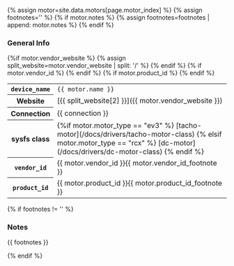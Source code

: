 {% assign motor=site.data.motors[page.motor_index] %}
{% assign footnotes='' %}
{% if motor.notes %}
    {% assign footnotes=footnotes | append: motor.notes %}
{% endif %}

<!-- the empty comments before and after the footnotes are to prevent unwanted
     spaces from being added between the spans -->

### General Info

<table class="table table-striped table-bordered">
    <tr>
        <th><code>device_name</code></th>
        <td><code>{{ motor.name }}</code></td>
    </tr>
    {%if motor.vendor_website %}
    <tr>
        <th>Website</th>
        {% assign split_website=motor.vendor_website | split: '/' %}
        <td><span markdown="1">[{{ split_website[2] }}]({{ motor.vendor_website }})</span></td>
    </tr>
    {% endif %}
    <tr>
        <th>Connection</th>
        <td>{{ connection }}</td>
    </tr>
    <tr>
        <th>sysfs class</th>
        <td>
            {%if motor.motor_type == "ev3" %}
                <span markdown="1">[tacho-motor](/docs/drivers/tacho-motor-class)</span>
            {% elsif motor.motor_type == "rcx" %}
                <span markdown="1">[dc-motor](/docs/drivers/dc-motor-class)</span>
            {% endif %}
        </td>
    </tr>
    {% if motor.vendor_id %}
    <tr>
        <th><code>vendor_id</code></th>
        <td>
            {{ motor.vendor_id }}<!--
            {% if motor.vendor_id_footnote %}
                --><span markdown="1">{{ motor.vendor_id_footnote }}</span><!--
            {% endif %}
            -->
        </td>
    </tr>
    {% endif %}
    {% if motor.product_id %}
    <tr>
        <th><code>product_id</code></th>
        <td>
            {{ motor.product_id }}<!--
            {% if motor.product_id_footnote %}
                --><span markdown="1">{{ motor.product_id_footnote }}</span><!--
            {% endif %}
            -->
        </td>
    </tr>
    {% endif %}
</table>

{% if footnotes != '' %}
### Notes

{{ footnotes }}

{% endif %}

